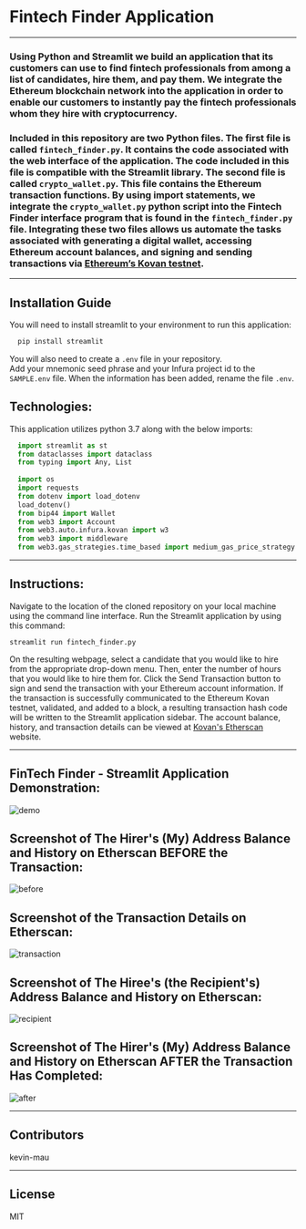 # Fintech Finder Application
 
---
### Using Python and Streamlit we build an application that its customers can use to find fintech professionals from among a list of candidates, hire them, and pay them.  We integrate the Ethereum blockchain network into the application in order to enable our customers to instantly pay the fintech professionals whom they hire with cryptocurrency.

### Included in this repository are two Python files.  The first file is called `fintech_finder.py`.  It contains the code associated with the web interface of the application.  The code included in this file is compatible with the Streamlit library.  The second file is called `crypto_wallet.py`.  This file contains the Ethereum transaction functions.  By using import statements, we integrate the `crypto_wallet.py` python script into the Fintech Finder interface program that is found in the `fintech_finder.py` file.  Integrating these two files allows us automate the tasks associated with generating a digital wallet, accessing Ethereum account balances, and signing and sending transactions via [Ethereum’s Kovan testnet](https://kovan.etherscan.io/).

---
## Installation Guide

You will need to install streamlit to your environment to run this application:

```python
  pip install streamlit
```

You will also need to create a `.env` file in your repository.  
Add your mnemonic seed phrase and your Infura project id to the `SAMPLE.env` file.
When the information has been added, rename the file `.env`.

## Technologies:

This application utilizes python 3.7 along with the below imports:

```python
  import streamlit as st
  from dataclasses import dataclass
  from typing import Any, List
  
  import os
  import requests
  from dotenv import load_dotenv
  load_dotenv()
  from bip44 import Wallet
  from web3 import Account
  from web3.auto.infura.kovan import w3
  from web3 import middleware
  from web3.gas_strategies.time_based import medium_gas_price_strategy
```
---
## Instructions:

Navigate to the location of the cloned repository on your local machine using the command line interface.  Run the Streamlit application by using this command: 

`streamlit run fintech_finder.py` 

On the resulting webpage, select a candidate that you would like to hire from the appropriate drop-down menu. Then, enter the number of hours that you would like to hire them 
for.  Click the Send Transaction button to sign and send the transaction with your Ethereum account information. If the transaction is successfully communicated to the Ethereum 
Kovan testnet, validated, and added to a block, a resulting transaction hash code will be written to the Streamlit application sidebar.
The account balance, history, and transaction details can be viewed at [Kovan's Etherscan](https://kovan.etherscan.io/) website.

---
## FinTech Finder - Streamlit Application Demonstration:
![demo](https://user-images.githubusercontent.com/85687829/140622709-b7b75593-ab1b-49a9-a093-f3fe5891f4d9.gif)

## Screenshot of The Hirer's (My) Address Balance and History on Etherscan BEFORE the Transaction:
![before](https://user-images.githubusercontent.com/85687829/140622746-7002f3cf-a272-472d-a9eb-5ab7cc393019.png)

## Screenshot of the Transaction Details on Etherscan:
![transaction](https://user-images.githubusercontent.com/85687829/140622770-b7dd05bf-fc3f-4a78-9a52-370bde0494f6.png)

## Screenshot of The Hiree's (the Recipient's) Address Balance and History on Etherscan:
![recipient](https://user-images.githubusercontent.com/85687829/140622801-28cffc7b-a37e-41a5-821c-2e2b9b29e840.png)

## Screenshot of The Hirer's (My) Address Balance and History on Etherscan AFTER the Transaction Has Completed:
![after](https://user-images.githubusercontent.com/85687829/140622806-1c83a675-0f59-4468-8a55-3180a3508296.png)


---

## Contributors

kevin-mau

---

## License

MIT
